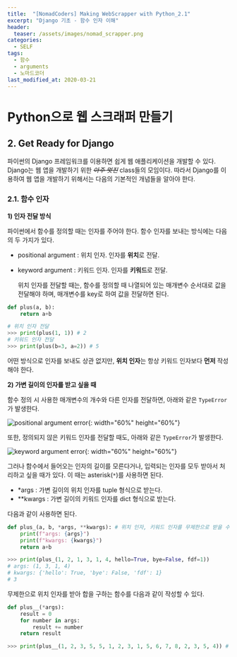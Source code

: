 ```yaml
---
title:  "[NomadCoders] Making WebScrapper with Python_2.1"
excerpt: "Django 기초 - 함수 인자 이해"
header:
  teaser: /assets/images/nomad_scrapper.png
categories:
  - SELF
tags:
  - 함수
  - arguments
  - 노마드코더
last_modified_at: 2020-03-21
---
```






# Python으로 웹 스크래퍼 만들기



## 2. Get Ready for Django

 파이썬의 Django 프레임워크를 이용하면 쉽게 웹 애플리케이션을 개발할 수 있다. Django는 웹 앱을 개발하기 위한 ~~*아주 멋진*~~ class들의 모임이다. 따라서 Django를 이용하여 웹 앱을 개발하기 위해서는 다음의 기본적인 개념들을 알아야 한다.



### 2.1. 함수 인자



**1) 인자 전달 방식**

 파이썬에서 함수를 정의할 때는 인자를 주어야 한다. 함수 인자를 보내는 방식에는 다음의 두 가지가 있다.

* positional argument : 위치 인자. 인자를 **위치**로 전달.
* keyword argument : 키워드 인자. 인자를 **키워드**로 전달.

  위치 인자를 전달할 때는, 함수를 정의할 때 나열되어 있는 매개변수 순서대로 값을 전달해야 하며, 매개변수를 key로 하여 값을 전달하면 된다.

```python
def plus(a, b):
    return a+b

# 위치 인자 전달
>>> print(plus(1, 1)) # 2
# 키워드 인자 전달
>>> print(plus(b=3, a=2)) # 5
```

 어떤 방식으로 인자를 보내도 상관 없지만, **위치 인자**는 항상 키워드 인자보다 **먼저** 작성해야 한다.



**2) 가변 길이의 인자를 받고 싶을 때**

 함수 정의 시 사용한 매개변수의 개수와 다른 인자를 전달하면, 아래와 같은 `TypeError`가 발생한다.

![positional argument error]({{site.url}}/assets/images/argserror.png){: width="60%" height="60%"}

 또한, 정의되지 않은 키워드 인자를 전달할 때도, 아래와 같은 `TypeError`가 발생한다.

![keyword argument error]({{site.url}}/assets/images/kwargserror.png){: width="60%" height="60%"}



 그러나 함수에서 들어오는 인자의 길이를 모른다거나, 입력되는 인자를 모두 받아서 처리하고 싶을 때가 있다. 이 때는 asterisk(`*`)를 사용하면 된다.

* *args : 가변 길이의 위치 인자를 tuple 형식으로 받는다.
* **kwargs : 가변 길이의 키워드 인자를 dict 형식으로 받는다.



 다음과 같이 사용하면 된다.

```python
def plus_(a, b, *args, **kwargs): # 위치 인자, 키워드 인자를 무제한으로 받을 수 있다.
    print(f"args: {args}")
    print(f"kwargs: {kwargs}")
    return a+b

>>> print(plus_(1, 2, 1, 3, 1, 4, hello=True, bye=False, fdf=1))
# args: (1, 3, 1, 4)
# kwargs: {'hello': True, 'bye': False, 'fdf': 1}
# 3
```



 무제한으로 위치 인자를 받아 합을 구하는 함수를 다음과 같이 작성할 수 있다.

```python
def plus__(*args):
    result = 0
    for number in args:
        result += number
    return result

>>> print(plus__(1, 2, 3, 5, 5, 1, 2, 3, 1, 5, 6, 7, 8, 2, 3, 5, 4)) # 63
```

